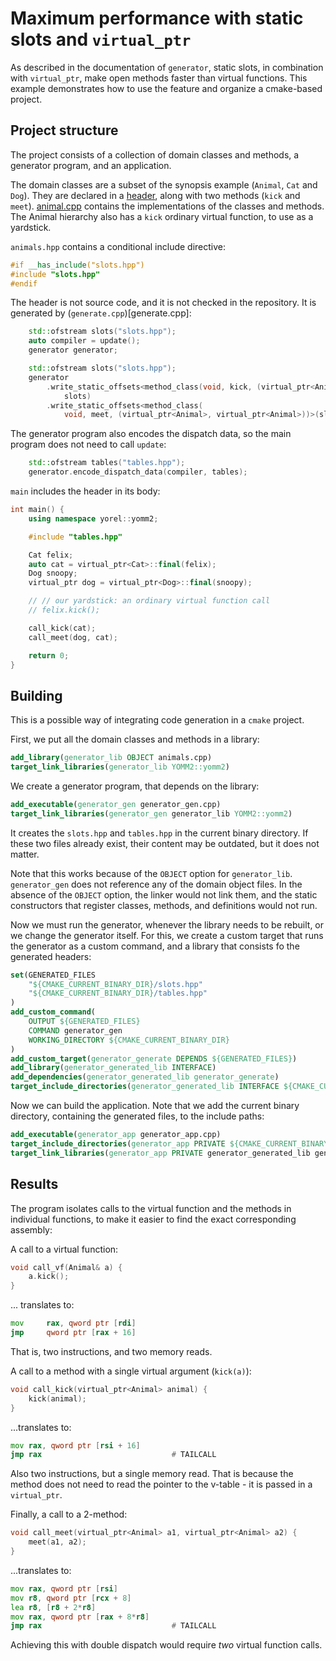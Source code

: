 # Maximum performance with static slots and `virtual_ptr`

As described in the documentation of `generator`, static slots, in combination
with `virtual_ptr`, make open methods faster than virtual functions. This
example demonstrates how to use the feature and organize a cmake-based project.

## Project structure

The project consists of a collection of domain classes and methods, a generator
program, and an application.

The domain classes are a subset of the synopsis example (`Animal`, `Cat` and
`Dog`). They are declared in a [header](animals.hpp), along with two methods
(`kick` and `meet`). [animal.cpp](animal.cpp) contains the implementations of
the classes and methods. The Animal hierarchy also has a `kick` ordinary virtual
function, to use as a yardstick.

`animals.hpp` contains a conditional include directive:

```c++
#if __has_include("slots.hpp")
#include "slots.hpp"
#endif
```

The header is not source code, and it is not checked in the repository. It is
generated by (`generate.cpp`)[generate.cpp]:

```c++
    std::ofstream slots("slots.hpp");
    auto compiler = update();
    generator generator;

    std::ofstream slots("slots.hpp");
    generator
        .write_static_offsets<method_class(void, kick, (virtual_ptr<Animal>))>(
            slots)
        .write_static_offsets<method_class(
            void, meet, (virtual_ptr<Animal>, virtual_ptr<Animal>))>(slots);
```

The generator program also encodes the dispatch data, so the main program does
not need to call `update`:

```c++
    std::ofstream tables("tables.hpp");
    generator.encode_dispatch_data(compiler, tables);
```

`main` includes the header in its body:

```c++
int main() {
    using namespace yorel::yomm2;

    #include "tables.hpp"

    Cat felix;
    auto cat = virtual_ptr<Cat>::final(felix);
    Dog snoopy;
    virtual_ptr dog = virtual_ptr<Dog>::final(snoopy);

    // // our yardstick: an ordinary virtual function call
    // felix.kick();

    call_kick(cat);
    call_meet(dog, cat);

    return 0;
}
```

## Building

This is a possible way of integrating code generation in a `cmake` project.

First, we put all the domain classes and methods in a library:

```cmake
add_library(generator_lib OBJECT animals.cpp)
target_link_libraries(generator_lib YOMM2::yomm2)
```

We create a generator program, that depends on the library:

```cmake
add_executable(generator_gen generator_gen.cpp)
target_link_libraries(generator_gen generator_lib YOMM2::yomm2)
```

It creates the `slots.hpp` and `tables.hpp` in the current binary directory. If
these two files already exist, their content may be outdated, but it does not
matter.

Note that this works because of the `OBJECT` option for `generator_lib`.
`generator_gen` does not reference any of the domain object files. In the
absence of the `OBJECT` option, the linker would not link them, and the static
constructors that register classes, methods, and definitions would not run.

Now we must run the generator, whenever the library needs to be rebuilt, or we
change the generator itself. For this, we create a custom target that runs the
generator as a custom command, and a library that consists fo the generated
headers:

```cmake
set(GENERATED_FILES
    "${CMAKE_CURRENT_BINARY_DIR}/slots.hpp"
    "${CMAKE_CURRENT_BINARY_DIR}/tables.hpp"
)
add_custom_command(
    OUTPUT ${GENERATED_FILES}
    COMMAND generator_gen
    WORKING_DIRECTORY ${CMAKE_CURRENT_BINARY_DIR}
)
add_custom_target(generator_generate DEPENDS ${GENERATED_FILES})
add_library(generator_generated_lib INTERFACE)
add_dependencies(generator_generated_lib generator_generate)
target_include_directories(generator_generated_lib INTERFACE ${CMAKE_CURRENT_BINARY_DIR})
```

Now we can build the application. Note that we add the current binary directory,
containing the generated files, to the include paths:

```cmake
add_executable(generator_app generator_app.cpp)
target_include_directories(generator_app PRIVATE ${CMAKE_CURRENT_BINARY_DIR})
target_link_libraries(generator_app PRIVATE generator_generated_lib generator_lib YOMM2::yomm2)
```

## Results

The program isolates calls to the virtual function and the methods in individual
functions, to make it easier to find the exact corresponding assembly:

A call to a virtual function:

```c++
void call_vf(Animal& a) {
    a.kick();
}
```

... translates to:

```asm
mov     rax, qword ptr [rdi]
jmp     qword ptr [rax + 16]
```

That is, two instructions, and two memory reads.

A call to a method with a single virtual argument (`kick(a)`):

```c++
void call_kick(virtual_ptr<Animal> animal) {
    kick(animal);
}
```

...translates to:

```asm
mov	rax, qword ptr [rsi + 16]
jmp	rax                             # TAILCALL
```

Also two instructions, but a single memory read. That is because the method does
not need to read the pointer to the v-table - it is passed in a `virtual_ptr`.

Finally, a call to a 2-method:

```c++
void call_meet(virtual_ptr<Animal> a1, virtual_ptr<Animal> a2) {
    meet(a1, a2);
}
```

...translates to:

```asm
mov	rax, qword ptr [rsi]
mov	r8, qword ptr [rcx + 8]
lea	r8, [r8 + 2*r8]
mov	rax, qword ptr [rax + 8*r8]
jmp	rax                             # TAILCALL
```

Achieving this with double dispatch would require _two_ virtual function calls.
